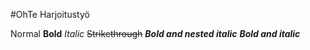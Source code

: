 #OhTe Harjoitustyö

Normal
**Bold**
*Italic*
~~Strikethrough~~
**_Bold and nested italic_**
***Bold and italic***
